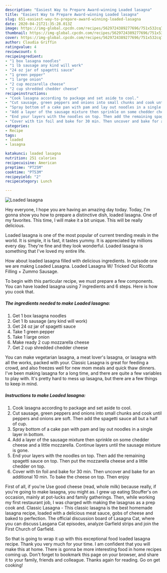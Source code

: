```yaml
---
description: "Easiest Way to Prepare Award-winning Loaded lasagna"
title: "Easiest Way to Prepare Award-winning Loaded lasagna"
slug: 651-easiest-way-to-prepare-award-winning-loaded-lasagna
date: 2020-04-21T21:35:28.013Z
image: https://img-global.cpcdn.com/recipes/5629724389277696/751x532cq70/loaded-lasagna-recipe-main-photo.jpg
thumbnail: https://img-global.cpcdn.com/recipes/5629724389277696/751x532cq70/loaded-lasagna-recipe-main-photo.jpg
cover: https://img-global.cpcdn.com/recipes/5629724389277696/751x532cq70/loaded-lasagna-recipe-main-photo.jpg
author: Claudia Griffin
ratingvalue: 4
reviewcount: 6
recipeingredient:
- "1 box lasagna noodles"
- "1 lb sausage any kind will work"
- "24 oz jar of spagetti sauce"
- "1 green pepper"
- "1 large onion"
- "2 cup mozzarella cheese"
- "2 cup shredded chedder cheese"
recipeinstructions:
- "Cook lasagna according to package and set aside to cool."
- "Cut sausage, green peppers and onions into small chunks and cook until peppers and onions are soft. Then add the spagetti sauce all but a half of cup."
- "Spray bottom of a cake pan with pam and lay out noodles in a single layer in bottom."
- "Add a layer of the sausage mixture then sprinkle on some chedder cheese and a little mozzarella. Continue layers until the sausage mixture is gone."
- "End your layers with the noodles on top. Then add the remaining spagetti sauce on top. Then put the mozzarella cheese and a little chedder on top."
- "Cover with tin foil and bake for 30 min. Then uncover and bake for an additional 10 min. To bake the cheese on top. Then enjoy"
categories:
- Recipe
tags:
- loaded
- lasagna

katakunci: loaded lasagna 
nutrition: 251 calories
recipecuisine: American
preptime: "PT25M"
cooktime: "PT53M"
recipeyield: "2"
recipecategory: Lunch

---
```



![Loaded lasagna](https://img-global.cpcdn.com/recipes/5629724389277696/751x532cq70/loaded-lasagna-recipe-main-photo.jpg)

Hey everyone, I hope you are having an amazing day today. Today, I'm gonna show you how to prepare a distinctive dish, loaded lasagna. One of my favorites. This time, I will make it a bit unique. This will be really delicious.

Loaded lasagna is one of the most popular of current trending meals in the world. It is simple, it is fast, it tastes yummy. It is appreciated by millions every day. They're fine and they look wonderful. Loaded lasagna is something that I've loved my entire life.

How about loaded lasagna filled with delicious ingredients. In episode one we are makng Loaded Lasagna. Loaded Lasagna W/ Tricked Out Ricotta Filling + Zummo Sausage.


To begin with this particular recipe, we must prepare a few components. You can have loaded lasagna using 7 ingredients and 6 steps. Here is how you cook that.

<!--inarticleads1-->

##### The ingredients needed to make Loaded lasagna:

1. Get 1 box lasagna noodles
1. Get 1 lb sausage (any kind will work)
1. Get 24 oz jar of spagetti sauce
1. Take 1 green pepper
1. Take 1 large onion
1. Make ready 2 cup mozzarella cheese
1. Get 2 cup shredded chedder cheese


You can make vegetarian lasagna, a meat lover&#39;s lasagna, or lasagna with all the works, packed with your. Classic Lasagna is great for feeding a crowd, and also freezes well for new mom meals and quick thaw dinners. I&#39;ve been making lasagna for a long time, and there are quite a few variables to play with. It&#39;s pretty hard to mess up lasagna, but there are a few things to keep in mind. 

<!--inarticleads2-->

##### Instructions to make Loaded lasagna:

1. Cook lasagna according to package and set aside to cool.
1. Cut sausage, green peppers and onions into small chunks and cook until peppers and onions are soft. Then add the spagetti sauce all but a half of cup.
1. Spray bottom of a cake pan with pam and lay out noodles in a single layer in bottom.
1. Add a layer of the sausage mixture then sprinkle on some chedder cheese and a little mozzarella. Continue layers until the sausage mixture is gone.
1. End your layers with the noodles on top. Then add the remaining spagetti sauce on top. Then put the mozzarella cheese and a little chedder on top.
1. Cover with tin foil and bake for 30 min. Then uncover and bake for an additional 10 min. To bake the cheese on top. Then enjoy


First of all, if you&#39;re Use good cheese (read, whole milk) because really, if you&#39;re going to make lasagna, you might as. I grew up eating Stouffer&#39;s on occasion, mainly at pot-lucks and family gatherings. Then, while working my first restaurant job, I was charged with making the lasagnas as a prep cook and. Classic Lasagna - This classic lasagna is the best homemade lasagna recipe, loaded with a delicious meat sauce, gobs of cheese and baked to perfection. The official discussion board of Lasagna Cat, where you can discuss Lasgana Cat episodes, analyze Garfield strips and join the First Church of Garfield. 

So that is going to wrap it up with this exceptional food loaded lasagna recipe. Thank you very much for your time. I am confident that you will make this at home. There is gonna be more interesting food in home recipes coming up. Don't forget to bookmark this page on your browser, and share it to your family, friends and colleague. Thanks again for reading. Go on get cooking!
